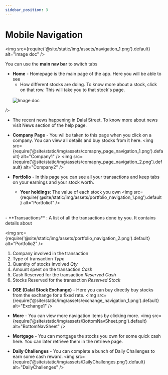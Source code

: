 ```yaml
---
sidebar_position: 3
---
```


#  Mobile Navigation

<img
  src={require('@site/static/img/assets/navigation_1.png').default}
  alt="Image doc"
/>
<br/>

You can use the **main nav bar** to switch tabs

- **Home** - Homepage is the main page of the app. Here you will be able to see
  -  How different stocks are doing. To know more about a stock, click on that row. This will take you to that stock's page.
  <br />
  <img
  src={require('@site/static/img/assets/navigation_2.png').default}
  alt="Image doc"
/> 
  - The recent news happening in Dalal Street. To know more about news visit News section of the help page.

  - **Company Page** - You wil be taken to this page when you click on a company. You can view all details and buy stocks from it here.
 <img
  src={require('@site/static/img/assets/comapny_page_navigation_1.png').default}
  alt="Company1"
/> 
<img
  src={require('@site/static/img/assets/comapny_page_navigation_2.png').default}
  alt="Company2"
/> 

- **Portfolio** - In this page you can see all your transactions and keep tabs on your earnings and your stock worth.
  - **Your holdings**: The value of each stock you own
<img
  src={require('@site/static/img/assets/portfolio_navigation_1.png').default}
  alt="Portfolio1"
/> 
<br/>
  - **Transactions** : A list of all the transactions done by you. It contains details about

<img
  src={require('@site/static/img/assets/portfolio_navigation_2.png').default}
  alt="Portfolio2"
/> 
<br/>

  1. Company involved in the transaction
  2. Type of transaction *Type*
  3. Quantity of stocks involved *Qty*
  4. Amount spent on the transaction *Cash*
  5. Cash Reserved for the transaction *Reserved Cash*
  5. Stocks Reserved for the transaction *Reserved Stock*

- **DSE (Dalal Stock Exchange)** - Here you can buy directly buy stocks from the exchange for a fixed rate. 
<img
  src={require('@site/static/img/assets/exchange_navigation_1.png').default}
  alt="Exchange1"
/> 

- **More** - You can view more navigation items by clicking more.
<img
  src={require('@site/static/img/assets/BottomNavSheet.png').default}
  alt="BottomNavSheet"
/> 

- **Mortgage** - You can mortgage the stocks you own for some quick cash here. You can later retrieve them in the retrieve page.

- **Daily Challenges** - You can complete a bunch of Daily Challenges to earn some cash reward. 
<img
  src={require('@site/static/img/assets/DailyChallenges.png').default}
  alt="DailyChallenges"
/> 

